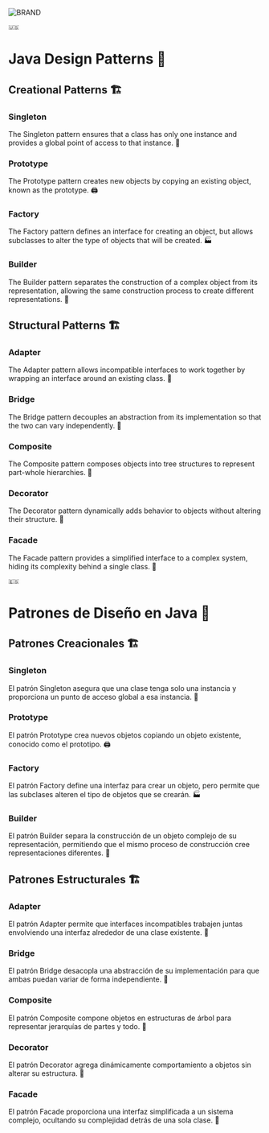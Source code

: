 ![BRAND](https://github.com/jsuarez1994/design-patterns-java/assets/37440029/dc0e9fe2-913b-4782-b07f-0266ae9e232f)



```
🇺🇸
```


# Java Design Patterns 🧩

## Creational Patterns 🏗️

### Singleton
The Singleton pattern ensures that a class has only one instance and provides a global point of access to that instance. 🌟

### Prototype
The Prototype pattern creates new objects by copying an existing object, known as the prototype. 🖨️

### Factory
The Factory pattern defines an interface for creating an object, but allows subclasses to alter the type of objects that will be created. 🏭

### Builder
The Builder pattern separates the construction of a complex object from its representation, allowing the same construction process to create different representations. 🔨

## Structural Patterns 🏗️

### Adapter
The Adapter pattern allows incompatible interfaces to work together by wrapping an interface around an existing class. 🔄

### Bridge
The Bridge pattern decouples an abstraction from its implementation so that the two can vary independently. 🌉

### Composite
The Composite pattern composes objects into tree structures to represent part-whole hierarchies. 🌳

### Decorator
The Decorator pattern dynamically adds behavior to objects without altering their structure. 🎨

### Facade
The Facade pattern provides a simplified interface to a complex system, hiding its complexity behind a single class. 🏢


```
🇪🇸
```


# Patrones de Diseño en Java 🧩

## Patrones Creacionales 🏗️

### Singleton
El patrón Singleton asegura que una clase tenga solo una instancia y proporciona un punto de acceso global a esa instancia. 🌟

### Prototype
El patrón Prototype crea nuevos objetos copiando un objeto existente, conocido como el prototipo. 🖨️

### Factory
El patrón Factory define una interfaz para crear un objeto, pero permite que las subclases alteren el tipo de objetos que se crearán. 🏭

### Builder
El patrón Builder separa la construcción de un objeto complejo de su representación, permitiendo que el mismo proceso de construcción cree representaciones diferentes. 🔨

## Patrones Estructurales 🏗️

### Adapter
El patrón Adapter permite que interfaces incompatibles trabajen juntas envolviendo una interfaz alrededor de una clase existente. 🔄

### Bridge
El patrón Bridge desacopla una abstracción de su implementación para que ambas puedan variar de forma independiente. 🌉

### Composite
El patrón Composite compone objetos en estructuras de árbol para representar jerarquías de partes y todo. 🌳

### Decorator
El patrón Decorator agrega dinámicamente comportamiento a objetos sin alterar su estructura. 🎨

### Facade
El patrón Facade proporciona una interfaz simplificada a un sistema complejo, ocultando su complejidad detrás de una sola clase. 🏢
